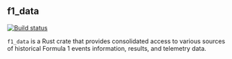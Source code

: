 f1_data
-------

[![Build status](https://github.com/ramonrsv/f1_data/actions/workflows/ci.yml/badge.svg)](https://github.com/ramonrsv/f1_data/actions)

`f1_data` is a Rust crate that provides consolidated access to various sources of historical Formula 1 events information, results, and telemetry data.
